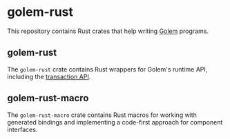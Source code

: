 # golem-rust

This repository contains Rust crates that help writing [Golem](https://golem.cloud) programs.

## golem-rust

The `golem-rust` crate contains Rust wrappers for Golem's runtime API, including
the [transaction API](https://learn.golem.cloud/docs/transaction-api).

## golem-rust-macro

The `golem-rust-macro` crate contains Rust macros for working with generated bindings and implementing a code-first
approach for component interfaces.
